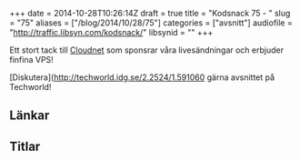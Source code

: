 +++
date = 2014-10-28T10:26:14Z
draft = true
title = "Kodsnack 75 - "
slug = "75"
aliases = ["/blog/2014/10/28/75"]
categories = ["avsnitt"]
audiofile = "http://traffic.libsyn.com/kodsnack/"
libsynid = ""
+++

Ett stort tack till [Cloudnet](http://www.cloudnet.se) som sponsrar våra livesändningar och erbjuder finfina VPS!

[Diskutera](http://techworld.idg.se/2.2524/1.591060 gärna avsnittet på Techworld!

## Länkar ##


## Titlar ##

